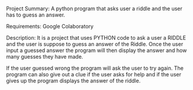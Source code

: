 Project Summary: 
A python program that asks user a riddle and the user has to guess an answer.

Requirements: 
Google Colaboratory

Description:
It is a project that uses PYTHON code to ask a user a RIDDLE and the user is suppose to guess an answer
of the Riddle. Once the user input a guessed answer the program will then display the answer and how many guesses they have made.

If the user guessed wrong the program will ask the user to try again. The program can also give out a clue if the user asks for help and if the user gives up the program displays the answer of the riddle.
